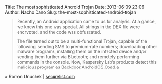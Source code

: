 Title: The most sophisticated Android Trojan
Date: 2013-06-09 23:06
Author: Nacho Cano
Slug: the-most-sophisticated-android-trojan

> Recently, an Android application came to us for analysis. At a glance,
> we knew this one was special. All strings in the DEX file were
> encrypted, and the code was obfuscated.
>
> The file turned out to be a multi-functional Trojan, capable of the
> following: sending SMS to premium-rate numbers; downloading other
> malware programs, installing them on the infected device and/or
> sending them further via Bluetooth; and remotely performing commands
> in the console. Now, Kaspersky Lab’s products detect this malicious
> program as Backdoor.AndroidOS.Obad.a

» Roman Unuchek | [securelist.com][]

  [securelist.com]: https://www.securelist.com/en/blog/8106/The_most_sophisticated_Android_Trojan
    "The most sophisticated Android Trojan"
